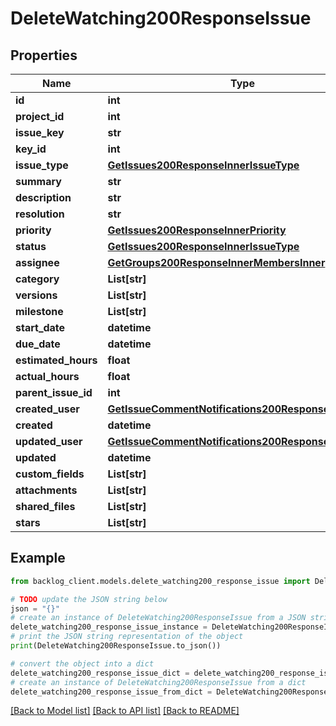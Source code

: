 # DeleteWatching200ResponseIssue


## Properties

Name | Type | Description | Notes
------------ | ------------- | ------------- | -------------
**id** | **int** |  | [optional] 
**project_id** | **int** |  | [optional] 
**issue_key** | **str** |  | [optional] 
**key_id** | **int** |  | [optional] 
**issue_type** | [**GetIssues200ResponseInnerIssueType**](GetIssues200ResponseInnerIssueType.md) |  | [optional] 
**summary** | **str** |  | [optional] 
**description** | **str** |  | [optional] 
**resolution** | **str** |  | [optional] 
**priority** | [**GetIssues200ResponseInnerPriority**](GetIssues200ResponseInnerPriority.md) |  | [optional] 
**status** | [**GetIssues200ResponseInnerIssueType**](GetIssues200ResponseInnerIssueType.md) |  | [optional] 
**assignee** | [**GetGroups200ResponseInnerMembersInner**](GetGroups200ResponseInnerMembersInner.md) |  | [optional] 
**category** | **List[str]** |  | [optional] 
**versions** | **List[str]** |  | [optional] 
**milestone** | **List[str]** |  | [optional] 
**start_date** | **datetime** |  | [optional] 
**due_date** | **datetime** |  | [optional] 
**estimated_hours** | **float** |  | [optional] 
**actual_hours** | **float** |  | [optional] 
**parent_issue_id** | **int** |  | [optional] 
**created_user** | [**GetIssueCommentNotifications200ResponseInnerUser**](GetIssueCommentNotifications200ResponseInnerUser.md) |  | [optional] 
**created** | **datetime** |  | [optional] 
**updated_user** | [**GetIssueCommentNotifications200ResponseInnerUser**](GetIssueCommentNotifications200ResponseInnerUser.md) |  | [optional] 
**updated** | **datetime** |  | [optional] 
**custom_fields** | **List[str]** |  | [optional] 
**attachments** | **List[str]** |  | [optional] 
**shared_files** | **List[str]** |  | [optional] 
**stars** | **List[str]** |  | [optional] 

## Example

```python
from backlog_client.models.delete_watching200_response_issue import DeleteWatching200ResponseIssue

# TODO update the JSON string below
json = "{}"
# create an instance of DeleteWatching200ResponseIssue from a JSON string
delete_watching200_response_issue_instance = DeleteWatching200ResponseIssue.from_json(json)
# print the JSON string representation of the object
print(DeleteWatching200ResponseIssue.to_json())

# convert the object into a dict
delete_watching200_response_issue_dict = delete_watching200_response_issue_instance.to_dict()
# create an instance of DeleteWatching200ResponseIssue from a dict
delete_watching200_response_issue_from_dict = DeleteWatching200ResponseIssue.from_dict(delete_watching200_response_issue_dict)
```
[[Back to Model list]](../README.md#documentation-for-models) [[Back to API list]](../README.md#documentation-for-api-endpoints) [[Back to README]](../README.md)


